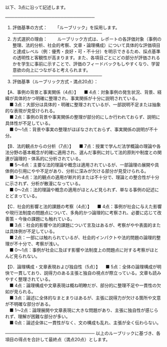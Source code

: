 以下、3点に沿って記述します。

─────────────────────────────
1. 評価基準の方式：　
　「ルーブリック」を採用します。
─────────────────────────────
2. 方式選択の理由：　
　ルーブリック方式は、レポートの各評価対象（事例の整理、法的分析、社会的考察、文章・論理構成）について具体的な評価項目と達成レベル（例：優秀・良好・可・不十分）を明示できるため、採点基準の透明性と客観性が高まります。また、各項目ごとにどの部分が評価されるかを学生に事前に示すことで、評価のフィードバックもしやすくなり、学習意欲の向上につながると考えられます。
─────────────────────────────
3. 評価基準（ルーブリック方式・満点20点）：　

【A．事例の背景と事実関係（4点）】
 ■ 4点：対象事例の発生状況、背景、経緯が具体的かつ明確に整理され、事実関係が十分に説明されている。  
 ■ 3点：大部分は具体的・明確に整理されているが、一部説明不足または抽象的な表現が見受けられる。  
 ■ 2点：事例の背景や事実関係の整理が部分的にしか行われておらず、説明に具体性が不足している。  
 ■ 0～1点：背景や事実の整理がほぼなされておらず、事実関係の説明が不十分。

【B．法的観点からの分析（7点）】
 ■ 7点：授業で学んだ法学概論の理論や各法分野の基本概念が的確に適用され、選んだ事例に対して法的原則や制度との関連が論理的・体系的に分析されている。  
 ■ 5～6点：主要な法的理論や概念は適用されているが、一部論理の展開や具体例の引用にやや不足があり、分析に深みが欠ける部分が見受けられる。  
 ■ 3～4点：法的観点の適用が断片的または不十分で、理論との整合性が十分に示されず、分析が散漫になっている。  
 ■ 0～2点：法的理論や概念の適用がほとんど見られず、単なる事例の記述にとどまっている。

【C．社会的影響と法的課題の考察（4点）】
 ■ 4点：事例が社会に与えた影響や現行法制度の問題点について、多角的かつ論理的に考察され、必要に応じて改善策・今後の課題にも触れている。  
 ■ 3点：社会的影響や法的課題について言及はあるが、考察がやや表面的または具体例が不足している。  
 ■ 2点：一部には触れられているが、社会的インパクトや法的問題の論理的整理が不十分で、考察が浅い。  
 ■ 0～1点：事例が社会に及ぼす影響や法制度上の問題点に対する考察がほとんど見られない。

【D．論理構成・文章表現および独自性（5点）】
 ■ 5点：全体の論理構成が明快で一貫しており、説得力のある主張と独自の視点が際立っている。文章も読みやすく整理されている。  
 ■ 4点：論理構成や文章表現は概ね明瞭だが、部分的に整理不足や一貫性の欠如が見られる。  
 ■ 3点：論述に全体的なまとまりはあるが、主張に説得力が欠ける箇所や文意が不明確な部分がある。  
 ■ 1～2点：論理展開や文章表現に大きな問題があり、主張に独自性が感じられず、理解が困難な部分が多い。  
 ■ 0点：論述全体に一貫性がなく、文の構成も乱れ、主張が全く伝わらない。

─────────────────────────────
以上のルーブリックに基づき、各項目の得点を合計して最終点（満点20点）とします。